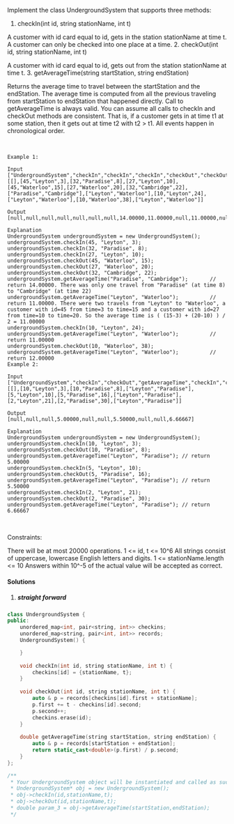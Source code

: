 Implement the class UndergroundSystem that supports three methods:

1. checkIn(int id, string stationName, int t)

A customer with id card equal to id, gets in the station stationName at time t.
A customer can only be checked into one place at a time.
2. checkOut(int id, string stationName, int t)

A customer with id card equal to id, gets out from the station stationName at time t.
3. getAverageTime(string startStation, string endStation) 

Returns the average time to travel between the startStation and the endStation.
The average time is computed from all the previous traveling from startStation to endStation that happened directly.
Call to getAverageTime is always valid.
You can assume all calls to checkIn and checkOut methods are consistent. That is, if a customer gets in at time t1 at some station, then it gets out at time t2 with t2 > t1. All events happen in chronological order.

 

```
Example 1:

Input
["UndergroundSystem","checkIn","checkIn","checkIn","checkOut","checkOut","checkOut","getAverageTime","getAverageTime","checkIn","getAverageTime","checkOut","getAverageTime"]
[[],[45,"Leyton",3],[32,"Paradise",8],[27,"Leyton",10],[45,"Waterloo",15],[27,"Waterloo",20],[32,"Cambridge",22],["Paradise","Cambridge"],["Leyton","Waterloo"],[10,"Leyton",24],["Leyton","Waterloo"],[10,"Waterloo",38],["Leyton","Waterloo"]]

Output
[null,null,null,null,null,null,null,14.00000,11.00000,null,11.00000,null,12.00000]

Explanation
UndergroundSystem undergroundSystem = new UndergroundSystem();
undergroundSystem.checkIn(45, "Leyton", 3);
undergroundSystem.checkIn(32, "Paradise", 8);
undergroundSystem.checkIn(27, "Leyton", 10);
undergroundSystem.checkOut(45, "Waterloo", 15);
undergroundSystem.checkOut(27, "Waterloo", 20);
undergroundSystem.checkOut(32, "Cambridge", 22);
undergroundSystem.getAverageTime("Paradise", "Cambridge");       // return 14.00000. There was only one travel from "Paradise" (at time 8) to "Cambridge" (at time 22)
undergroundSystem.getAverageTime("Leyton", "Waterloo");          // return 11.00000. There were two travels from "Leyton" to "Waterloo", a customer with id=45 from time=3 to time=15 and a customer with id=27 from time=10 to time=20. So the average time is ( (15-3) + (20-10) ) / 2 = 11.00000
undergroundSystem.checkIn(10, "Leyton", 24);
undergroundSystem.getAverageTime("Leyton", "Waterloo");          // return 11.00000
undergroundSystem.checkOut(10, "Waterloo", 38);
undergroundSystem.getAverageTime("Leyton", "Waterloo");          // return 12.00000
Example 2:

Input
["UndergroundSystem","checkIn","checkOut","getAverageTime","checkIn","checkOut","getAverageTime","checkIn","checkOut","getAverageTime"]
[[],[10,"Leyton",3],[10,"Paradise",8],["Leyton","Paradise"],[5,"Leyton",10],[5,"Paradise",16],["Leyton","Paradise"],[2,"Leyton",21],[2,"Paradise",30],["Leyton","Paradise"]]

Output
[null,null,null,5.00000,null,null,5.50000,null,null,6.66667]

Explanation
UndergroundSystem undergroundSystem = new UndergroundSystem();
undergroundSystem.checkIn(10, "Leyton", 3);
undergroundSystem.checkOut(10, "Paradise", 8);
undergroundSystem.getAverageTime("Leyton", "Paradise"); // return 5.00000
undergroundSystem.checkIn(5, "Leyton", 10);
undergroundSystem.checkOut(5, "Paradise", 16);
undergroundSystem.getAverageTime("Leyton", "Paradise"); // return 5.50000
undergroundSystem.checkIn(2, "Leyton", 21);
undergroundSystem.checkOut(2, "Paradise", 30);
undergroundSystem.getAverageTime("Leyton", "Paradise"); // return 6.66667
```
 

Constraints:

There will be at most 20000 operations.
1 <= id, t <= 10^6
All strings consist of uppercase, lowercase English letters and digits.
1 <= stationName.length <= 10
Answers within 10^-5 of the actual value will be accepted as correct.


#### Solutions

1. ##### straight forward

```cpp
class UndergroundSystem {
public:
    unordered_map<int, pair<string, int>> checkins;
    unordered_map<string, pair<int, int>> records;
    UndergroundSystem() {

    }
    
    void checkIn(int id, string stationName, int t) {
        checkins[id] = {stationName, t};
    }
    
    void checkOut(int id, string stationName, int t) {
        auto & p = records[checkins[id].first + stationName];
        p.first += t - checkins[id].second;
        p.second++;
        checkins.erase(id);
    }
    
    double getAverageTime(string startStation, string endStation) {
        auto & p = records[startStation + endStation];
        return static_cast<double>(p.first) / p.second;
    }
};

/**
 * Your UndergroundSystem object will be instantiated and called as such:
 * UndergroundSystem* obj = new UndergroundSystem();
 * obj->checkIn(id,stationName,t);
 * obj->checkOut(id,stationName,t);
 * double param_3 = obj->getAverageTime(startStation,endStation);
 */
```